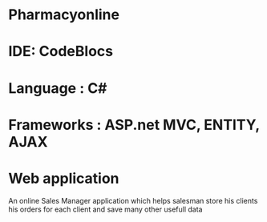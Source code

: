 # Pharmacyonline
# IDE: CodeBlocs
# Language : C#
# Frameworks : ASP.net MVC, ENTITY, AJAX
# Web application

An online Sales Manager application which helps salesman store his clients his orders for each client 
and save many other usefull data
